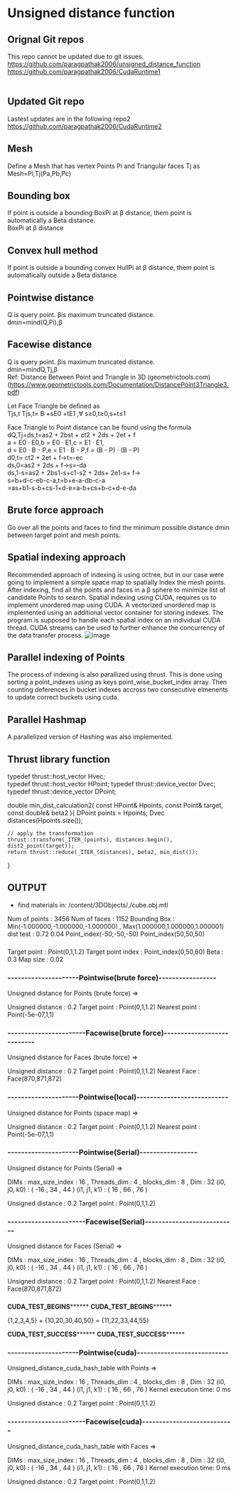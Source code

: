 # Unsigned distance function 
## Orignal Git repos
This repo cannot be updated due to git issues. 
https://github.com/paragpathak2006/unsigned_distance_function <br/>
https://github.com/paragpathak2006/CudaRuntime1 <br/><br/>

## Updated Git repo
Lastest updates are in the following repo2 <br/>
https://github.com/paragpathak2006/CudaRuntime2 <br/>

## Mesh
Define a Mesh that has vertex Points Pi and Triangular faces Tj as <br/>
Mesh=Pi,Tj(Pa,Pb,Pc)
## Bounding box
If point is outside a bounding BoxPi  at β distance, them point is automatically a Beta distance. <br/>
BoxPi at β distance
## Convex hull method
If point is outside a bounding convex HullPi  at β distance, them point is automatically outside a Beta distance.  <br/>

## Pointwise distance
Q is query point. βis maximum truncated distance. <br/>
dmin=mind(Q,Pi),β <br/>
## Facewise distance
Q is query point. βis maximum truncated distance. <br/>
dmin=mindQ,Tj,β <br/>
Ref: Distance Between Point and Triangle in 3D (geometrictools.com) <br/>
(https://www.geometrictools.com/Documentation/DistancePoint3Triangle3.pdf) <br/>

Let Face Triangle be defined as <br/>
Tjs,t Tjs,t= B +sE0 +tE1 ,∀ s≥0,t≥0,s+t≤1 <br/>

Face Triangle to Point distance can be found using the formula<br/>
dQ,Tj=ds,t=as2 + 2bst + ct2 + 2ds + 2et + f <br/>
a = E0 · E0,b = E0 · E1,c = E1 · E1, <br/>
d = E0 · B - P,e = E1 · B - P,f = (B - P) · (B - P) <br/>
d0,t= ct2 + 2et + f→t=-ec <br/>
ds,0=as2 + 2ds + f→s=-da <br/>
ds,1-s=as2 + 2bs1-s+c1-s2 + 2ds+ 2e1-s+ f→ <br/>
s=b+d-c-eb-c-a,t=b+e-a-db-c-a <br/>
=as+b1-s-b+cs-1+d-e=a-b+cs+b-c+d-e-da <br/>

## Brute force approach
Go over all the points and faces to find the minimum possible distance dmin  between target point and mesh points.
## Spatial indexing approach
Recommended approach of indexing is using octree, but in our case were going to implement a simple space map to spatially Index the mesh points. After indexing, find all the points and faces in a β sphere to minimize list of candidate Points to search.
Spatial indexing using CUDA, requires us to implement unordered map using CUDA. 
A vectorized unordered map is implemented using an additional vector container for storing indexes. 
The program is supposed to handle each spatial index on an individual CUDA thread. 
CUDA streams can be used to further enhance the concurrency of the data transfer process.
![image](https://github.com/paragpathak2006/CudaRuntime1/assets/31978917/b0443065-ff67-4f37-af8e-55b95cbc5726)

## Parallel indexing of Points
The process of indexing is also parallized using thrust. 
This is done using sorting a point_indexes using as keys point_wise_bucket_index array.
Then counting deferences in bucket indexes accross two consecutive elmenents to update correct buckets using cuda.

## Parallel Hashmap
A parallelized version of Hashing was also implemented.

## Thrust library function

typedef thrust::host_vector<double> Hvec;   
typedef thrust::host_vector<Point> HPoint;
typedef thrust::device_vector<double> Dvec; 
typedef thrust::device_vector<Point> DPoint;

double min_dist_calculation2(
const HPoint& Hpoints, 
const Point& target, 
const double& beta2
){
    DPoint points = Hpoints;
    Dvec distances(Hpoints.size());

    // apply the transformation
    thrust::transform(_ITER_(points), distances.begin(), dist2_point(target));
    return thrust::reduce(_ITER_(distances), beta2, min_dist());
}

## OUTPUT


- find materials in: /content/3DObjects/./cube.obj.mtl

Num of points : 3456
Num of faces : 1152
Bounding Box : Min(-1.000000,-1.000000,-1.000000) , Max(1.000000,1.000000,1.000001)
dist test : 
0.72
0.04
Point_index(-50,-50,-50)
Point_index(50,50,50)

###
Target point : Point(0,1,1.2)
Target point index : Point_index(0,50,60)
Beta : 0.3
Map size : 0.02

### ---------------------Pointwise(brute force)-----------------
Unsigned distance for Points (brute force) => 

Unsigned distance : 0.2
Target point : Point(0,1,1.2)
Nearest point : Point(-5e-07,1,1)


### -----------------------Facewise(brute force)---------------------------
Unsigned distance for Faces (brute force) => 

Unsigned distance : 0.2
Target point : Point(0,1,1.2)
Nearest Face : Face(870,871,872)


### ---------------------Pointwise(local)---------------------------
Unsigned distance for Points (space map) => 

Unsigned distance : 0.2
Target point : Point(0,1,1.2)
Nearest point : Point(-5e-07,1,1)


### ---------------------Pointwise(Serial)-----------------
Unsigned distance for Points (Serial) => 

DIMs : 
max_size_index : 16 , Threads_dim : 4 , blocks_dim : 8 , Dim : 32
(i0,  j0, k0) : ( -16 , 34 , 44 )
(i1,  j1, k1) : ( 16 , 66 , 76 )

Unsigned distance : 0.2
Target point : Point(0,1,1.2)


### -----------------------Facewise(Serial)---------------------------
Unsigned distance for Faces (Serial) => 

DIMs : 
max_size_index : 16 , Threads_dim : 4 , blocks_dim : 8 , Dim : 32
(i0,  j0, k0) : ( -16 , 34 , 44 )
(i1,  j1, k1) : ( 16 , 66 , 76 )

Unsigned distance : 0.2
Target point : Point(0,1,1.2)
Nearest Face : Face(870,871,872)




### 
**************************CUDA_TEST_BEGINS********************************
**************************CUDA_TEST_BEGINS********************************

{1,2,3,4,5} + {10,20,30,40,50} = {11,22,33,44,55}

**************************CUDA_TEST_SUCCESS********************************
**************************CUDA_TEST_SUCCESS********************************

### ---------------------Pointwise(cuda)---------------------------
Unsigned_distance_cuda_hash_table with Points => 

DIMs : 
max_size_index : 16 , Threads_dim : 4 , blocks_dim : 8 , Dim : 32
(i0,  j0, k0) : ( -16 , 34 , 44 )
(i1,  j1, k1) : ( 16 , 66 , 76 )
Kernel execution time: 0 ms

Unsigned distance : 0.2
Target point : Point(0,1,1.2)




### -----------------------Facewise(cuda)---------------------------
Unsigned_distance_cuda_hash_table with Faces => 

DIMs : 
max_size_index : 16 , Threads_dim : 4 , blocks_dim : 8 , Dim : 32
(i0,  j0, k0) : ( -16 , 34 , 44 )
(i1,  j1, k1) : ( 16 , 66 , 76 )
Kernel execution time: 0 ms

Unsigned distance : 0.2
Target point : Point(0,1,1.2)




